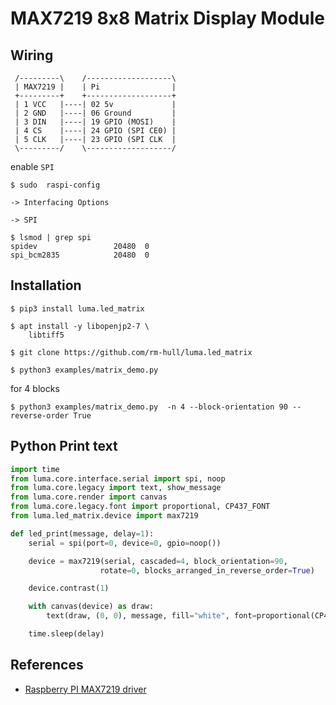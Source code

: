 # MAX7219 8x8 Matrix Display Module

## Wiring

```
 /---------\    /-------------------\
 | MAX7219 |    | Pi                |
 +---------+    +-------------------+
 | 1 VCC   |----| 02 5v             |
 | 2 GND   |----| 06 Ground         |
 | 3 DIN   |----| 19 GPIO (MOSI)    |
 | 4 CS    |----| 24 GPIO (SPI CE0) |
 | 5 CLK   |----| 23 GPIO (SPI CLK  |
 \---------/    \-------------------/
```

enable `SPI`

```
$ sudo  raspi-config

-> Interfacing Options

-> SPI
```

```
$ lsmod | grep spi
spidev                 20480  0
spi_bcm2835            20480  0
```

## Installation

```
$ pip3 install luma.led_matrix

$ apt install -y libopenjp2-7 \
    libtiff5
```

```
$ git clone https://github.com/rm-hull/luma.led_matrix
```

```
$ python3 examples/matrix_demo.py
```

for 4 blocks

```
$ python3 examples/matrix_demo.py  -n 4 --block-orientation 90 --reverse-order True
```

## Python Print text

```python
import time
from luma.core.interface.serial import spi, noop
from luma.core.legacy import text, show_message
from luma.core.render import canvas
from luma.core.legacy.font import proportional, CP437_FONT
from luma.led_matrix.device import max7219

def led_print(message, delay=1):
    serial = spi(port=0, device=0, gpio=noop())

    device = max7219(serial, cascaded=4, block_orientation=90,
                    rotate=0, blocks_arranged_in_reverse_order=True)

    device.contrast(1)

    with canvas(device) as draw:
        text(draw, (0, 0), message, fill="white", font=proportional(CP437_FONT))

    time.sleep(delay)
```

## References

- [Raspberry PI MAX7219 driver](https://max7219.readthedocs.io/en/0.2.3/)
